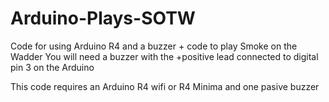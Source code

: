 # Arduino-Plays-SOTW
Code for using Arduino R4 and a buzzer + code to play Smoke on the Wadder
You will need a buzzer with the +positive lead connected to digital pin 3 on the Arduino

This code requires an Arduino R4 wifi or R4 Minima and one pasive buzzer
